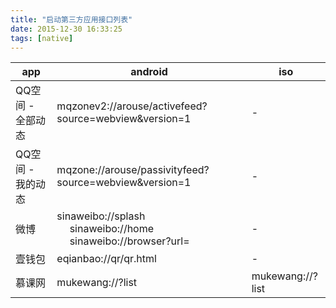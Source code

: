 ```yaml
---
title: "启动第三方应用接口列表"
date: 2015-12-30 16:33:25
tags: [native]
---
```


 app | android | iso
----|----|----
QQ空间 - 全部动态 | mqzonev2://arouse/activefeed?source=webview&version=1 | -
QQ空间 - 我的动态 | mqzone://arouse/passivityfeed?source=webview&version=1 | -
微博|sinaweibo://splash 　 sinaweibo://home 　 sinaweibo://browser?url= | -
壹钱包|eqianbao://qr/qr.html|-
慕课网 | mukewang://?list | mukewang://?list
